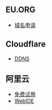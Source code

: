 ## EU.ORG
- [域名申请](https://nic.eu.org/)

## Cloudflare
- [DDNS](https://www.cloudflare.com/zh-cn/)

## 阿里云
- [免费试用](https://free.aliyun.com/)
- [WebIDE](https://ide.aliyun.com/)
